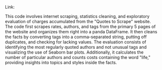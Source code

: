 Link: 


This code involves internet scraping, statistics cleaning, and exploratory evaluation of charges accumulated from the "Quotes to Scrape" website. The code first scrapes rates, authors, and tags from the primary 5 pages of the website and organizes them right into a panda DataFrame. It then cleans the facts by converting tags into a comma-separated string, putting off duplicates, and checking for lacking values. The evaluation consists of identifying the most regularly quoted authors and not unusual tags and visualizing the use of Seaborn bar plots. Additionally, it calculates the number of particular authors and counts costs containing the word "life," providing insights into topics and styles inside the facts.
